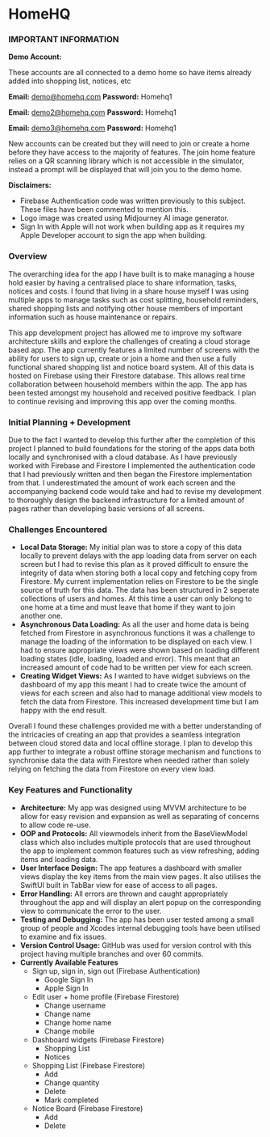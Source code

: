 # HomeHQ

### IMPORTANT INFORMATION

**************************Demo Account:**************************

These accounts are all connected to a demo home so have items already added into shopping list, notices, etc

**************Email:************** demo@homehq.com ********************Password:******************** Homehq1

**************Email:************** demo2@homehq.com ********************Password:******************** Homehq1

**************Email:************** demo3@homehq.com ********************Password:******************** Homehq1

New accounts can be created but they will need to join or create a home before they have access to the majority of features. The join home feature relies on a QR scanning library which is not accessible in the simulator, instead a prompt will be displayed that will join you to the demo home.

************************Disclaimers:************************

- Firebase Authentication code was written previously to this subject. These files have been commented to mention this.
- Logo image was created using Midjourney AI image generator.
- Sign In with Apple will not work when building app as it requires my Apple Developer account to sign the app when building.

### Overview

The overarching idea for the app I have built is to make managing a house hold easier by having a centralised place to share information, tasks, notices and costs. I found that living in a share house myself I was using multiple apps to manage tasks such as cost splitting, household reminders, shared shopping lists and notifying other house members of important information such as house maintenance or repairs.

This app development project has allowed me to improve my software architecture skills and explore the challenges of creating a cloud storage based app. The app currently features a limited number of screens with the ability for users to sign up, create or join a home and then use a fully functional shared shopping list and notice board system. All of this data is hosted on Firebase using their Firestore database. This allows real time collaboration between household members within the app. The app has been tested amongst my household and received positive feedback. I plan to continue revising and improving this app over the coming months.

### Initial Planning + Development

Due to the fact I wanted to develop this further after the completion of this project I planned to build foundations for the storing of the apps data both locally and synchronised with a cloud database. As I have previously worked with Firebase and Firestore I implemented the authentication code that I had previously written and then began the Firestore implementation from that. I underestimated the amount of work each screen and the accompanying backend code would take and had to revise my development to thoroughly design the backend infrastructure for a limited amount of pages rather than developing basic versions of all screens.

### Challenges Encountered

- **************************************Local Data Storage:************************************** My initial plan was to store a copy of this data locally to prevent delays with the app loading data from server on each screen but I had to revise this plan as it proved difficult to ensure the integrity of data when storing both a local copy and fetching copy from Firestore. My current implementation relies on Firestore to be the single source of truth for this data. The data has been structured in 2 seperate collections of users and homes. At this time a user can only belong to one home at a time and must leave that home if they want to join another one.
- ******************************************************Asynchronous Data Loading:****************************************************** As all the user and home data is being fetched from Firestore in asynchronous functions it was a challenge to manage the loading of the information to be displayed on each view. I had to ensure appropriate views were shown based on loading different loading states (idle, loading, loaded and error). This meant that an increased amount of code had to be written per view for each screen.
- ************************************Creating Widget Views:************************************ As I wanted to have widget subviews on the dashboard of my app this meant I had to create twice the amount of views for each screen and also had to manage additional view models to fetch the data from Firestore. This increased development time but I am happy with the end result.

Overall I found these challenges provided me with a better understanding of the intricacies of creating an app that provides a seamless integration between cloud stored data and local offline storage. I plan to develop this app further to integrate a robust offline storage mechanism and functions to synchronise data the data with Firestore when needed rather than solely relying on fetching the data from Firestore on every view load.

### Key Features and Functionality

- **************************Architecture:************************** My app was designed using MVVM architecture to be allow for easy revision and expansion as well as separating of concerns to allow code re-use.
- **OOP and Protocols:** All viewmodels inherit from the BaseViewModel class which also includes multiple protocols that are used throughout the app to implement common features such as view refreshing, adding items and loading data.
- ******************User Interface Design:****************** The app features a dashboard with smaller views display the key items from the main view pages. It also utilises the SwiftUI built in TabBar view for ease of access to all pages.
- ************Error Handling:************ All errors are thrown and caught appropriately throughout the app and will display an alert popup on the corresponding view to communicate the error to the user.
- ********************************************Testing and Debugging:******************************************** The app has been user tested among a small group of people and Xcodes internal debugging tools have been utilised to examine and fix issues.
- ********************************Version Control Usage:******************************** GitHub was used for version control with this project having multiple branches and over 60 commits.
- **********************************************************Currently Available Features**********************************************************
    - Sign up, sign in, sign out (Firebase Authentication)
        - Google Sign In
        - Apple Sign In
    - Edit user + home profile (Firebase Firestore)
        - Change username
        - Change name
        - Change home name
        - Change mobile
    - Dashboard widgets (Firebase Firestore)
        - Shopping List
        - Notices
    - Shopping List (Firebase Firestore)
        - Add
        - Change quantity
        - Delete
        - Mark completed
    - Notice Board (Firebase Firestore)
        - Add
        - Delete
